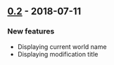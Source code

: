 ## [0.2] - 2018-07-11

### New features

* Displaying current world name
* Displaying modification title

[0.2]: https://github.com/szmyk/gothic2-discord-rpc/compare/v0.1...v0.2
